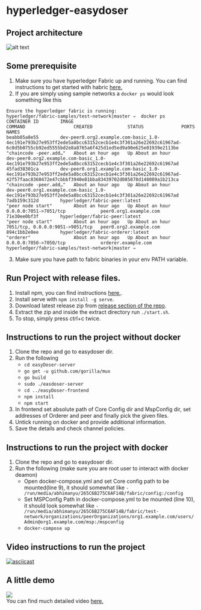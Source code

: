 # hyperledger-easydoser

## Project architecture
![alt text](https://i.imgur.com/YBCIXio.jpg)
## Some prerequisite
1. Make sure you have hyperledger Fabric up and running. You can find instructions to get started with habric [here.](https://hyperledger-fabric.readthedocs.io/en/release-2.2/getting_started.html)
2. If you are simply using sample networks a `docker ps` would look something like this 
```
Ensure the hyperledger fabric is running:
hyperledger/fabric-samples/test-network|master ⇒  docker ps
CONTAINER ID        IMAGE                                                                                                                                                                    COMMAND                  CREATED             STATUS              PORTS                              NAMES
beabb85a8e55        dev-peer0.org2.example.com-basic_1.0-4ec191e793b27e953ff2ede5a8bcc63152cecb1e4c3f301a26e22692c61967ad-6c0d5b0755cb92ed5555bd2e8a8765a6f425d1ed5ed9a90e625e01939e2113be   "chaincode -peer.add…"   About an hour ago   Up About an hour                                       dev-peer0.org2.example.com-basic_1.0-4ec191e793b27e953ff2ede5a8bcc63152cecb1e4c3f301a26e22692c61967ad
45fad38301ca        dev-peer0.org1.example.com-basic_1.0-4ec191e793b27e953ff2ede5a8bcc63152cecb1e4c3f301a26e22692c61967ad-42f57faac8360472e47cbbbf3940e81bba83439702d085878d148089a1b213ca   "chaincode -peer.add…"   About an hour ago   Up About an hour                                       dev-peer0.org1.example.com-basic_1.0-4ec191e793b27e953ff2ede5a8bcc63152cecb1e4c3f301a26e22692c61967ad
7adb159c312d        hyperledger/fabric-peer:latest                                                                                                                                           "peer node start"        About an hour ago   Up About an hour    0.0.0.0:7051->7051/tcp             peer0.org1.example.com
71e30ee0bf3f        hyperledger/fabric-peer:latest                                                                                                                                           "peer node start"        About an hour ago   Up About an hour    7051/tcp, 0.0.0.0:9051->9051/tcp   peer0.org2.example.com
894c1bb2e0ee        hyperledger/fabric-orderer:latest                                                                                                                                        "orderer"                About an hour ago   Up About an hour    0.0.0.0:7050->7050/tcp             orderer.example.com
hyperledger/fabric-samples/test-network|master ⇒  

```
3. Make sure you have path to fabric binaries in your env PATH variable.
## Run Project with release files.
1. Install npm, you can find instructions [here.](https://www.npmjs.com/get-npm).
2. Install serve with `npm install -g serve`.
3. Download latest release zip from [release section of the repo](https://github.com/Abhimanyu121/hyperledger-easydoser/releases/).
4. Extract the zip and inside the extract directory run `./start.sh`.
5. To stop, simply press ctrl+c twice.
## Instructions to run the project without docker
1. Clone the repo and go to easydoser dir.
2. Run the following
    - `cd easyDoser-server`
    - `go get -u github.com/gorilla/mux`
    - `go build`
    - `sudo ./easdoser-server`
    - `cd ../easyDoser-frontend`
    - `npm install`
    - `npm start`
3. In frontend set absolute path of Core Config dir and MspConfig dir, set addresses of Orderer and peer and finally pick the given files.
4. Untick running on docker and provide additional information.
5. Save the details and check channel policies.
## Instructions to run the project with docker
1. Clone the repo and go to easydoser dir.
2. Run the following (make sure you are root user to interact with docker deamon)
    - Open docker-compose.yml and set Core config path to be mounted(line 9), it should somewhat like
    `- /run/media/abhimanyu/265C6B275C6AF14B/fabric/config:/config`
    - Set MSPConfig Path in docker-compose.yml to be mounted (line 10), it should look somewhat like
    `- /run/media/abhimanyu/265C6B275C6AF14B/fabric/test-network/organizations/peerOrganizations/org1.example.com/users/Admin@org1.example.com/msp:/mspconfig`
    - `docker-compose up`

## Video instructions to run the project
[![asciicast](https://asciinema.org/a/355175.svg)](https://asciinema.org/a/355175)
## A little demo
<img src="https://imgur.com/8cDvWSN.gif"/></br>
You can find much detailed video [here.](https://youtu.be/pGrJxVJ84WQ)
